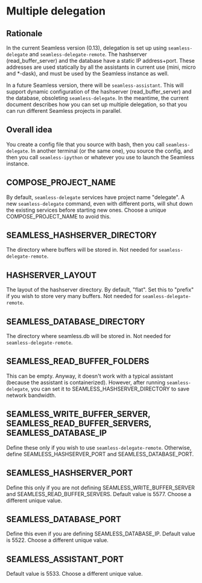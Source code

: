 # Multiple delegation

## Rationale

In the current Seamless version (0.13), delegation is set up using `seamless-delegate` and
`seamless-delegate-remote`. The hashserver (read_buffer_server) and the database have a static IP address+port. These addresses are used statically by all the assistants in current use
(mini, micro and *-dask), and must be used by the Seamless instance as well.

In a future Seamless version, there will be `seamless-assistant`. This will support
dynamic configuration of the hashserver (read_buffer_server) and the database, obsoleting
`seamless-delegate`. In the meantime, the current document describes how you can set up multiple delegation, so that you can run different Seamless projects in parallel.

## Overall idea

You create a config file that you source with bash, then you call `seamless-delegate`. In another terminal (or the same one), you source the config, and then you call `seamless-ipython` or whatever you use to launch the Seamless instance.

## COMPOSE_PROJECT_NAME

By default, `seamless-delegate` services have project name "delegate". A new `seamless-delegate` command, even with different ports, will shut down the existing services before starting new ones. Choose a unique COMPOSE_PROJECT_NAME to avoid this.

## SEAMLESS_HASHSERVER_DIRECTORY

The directory where buffers will be stored in.
Not needed for `seamless-delegate-remote`.

## HASHSERVER_LAYOUT

The layout of the hashserver directory.
By default, "flat". Set this to "prefix" if you wish to store very many buffers.
Not needed for `seamless-delegate-remote`.

## SEAMLESS_DATABASE_DIRECTORY

The directory where seamless.db will be stored in.
Not needed for `seamless-delegate-remote`.

## SEAMLESS_READ_BUFFER_FOLDERS

This can be empty. Anyway, it doesn't work with a typical assistant (because the assistant is containerized). However, after running `seamless-delegate`, you can set it to SEAMLESS_HASHSERVER_DIRECTORY to save network bandwidth.

## SEAMLESS_WRITE_BUFFER_SERVER, SEAMLESS_READ_BUFFER_SERVERS, SEAMLESS_DATABASE_IP

Define these only if you wish to use `seamless-delegate-remote`. Otherwise, define SEAMLESS_HASHSERVER_PORT and SEAMLESS_DATABASE_PORT.

## SEAMLESS_HASHSERVER_PORT

Define this only if you are not defining SEAMLESS_WRITE_BUFFER_SERVER and SEAMLESS_READ_BUFFER_SERVERS.
Default value is 5577. Choose a different unique value.

## SEAMLESS_DATABASE_PORT

Define this even if you are defining SEAMLESS_DATABASE_IP.
Default value is 5522. Choose a different unique value.

## SEAMLESS_ASSISTANT_PORT

Default value is 5533. Choose a different unique value.
